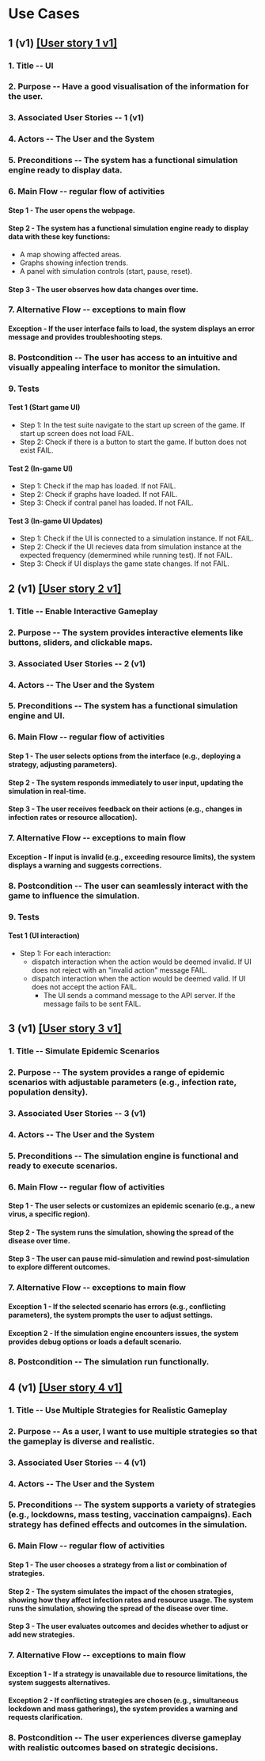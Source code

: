 # Use Cases

## 1 (v1) [[User story 1 v1]](user_stories.md)

### 1. Title -- UI

### 2. Purpose -- Have a good visualisation of the information for the user.

### 3. Associated User Stories -- 1 (v1)

### 4. Actors -- The User and the System

### 5. Preconditions -- The system has a functional simulation engine ready to display data. 

### 6. Main Flow -- regular flow of activities

#### Step 1 - The user opens the webpage.

#### Step 2 - The system has a functional simulation engine ready to display data with these key functions: 

- A map showing affected areas. 
- Graphs showing infection trends. 
- A panel with simulation controls (start, pause, reset). 

#### Step 3 - The user observes how data changes over time. 

### 7. Alternative Flow -- exceptions to main flow

#### Exception - If the user interface fails to load, the system displays an error message and provides troubleshooting steps. 

### 8. Postcondition -- The user has access to an intuitive and visually appealing interface to monitor the simulation. 

### 9. Tests

#### Test 1 (Start game UI)
- Step 1: In the test suite navigate to the start up screen of the game. If start up screen does not load FAIL.
- Step 2: Check if there is a button to start the game. If button does not exist FAIL.

#### Test 2 (In-game UI)
- Step 1: Check if the map has loaded. If not FAIL.
- Step 2: Check if graphs have loaded. If not FAIL.
- Step 3: Check if contral panel has loaded. If not FAIL.

#### Test 3 (In-game UI Updates)
- Step 1: Check if the UI is connected to a simulation instance. If not FAIL.
- Step 2: Check if the UI recieves data from simulation instance at the expected frequency (demermined while running test). If not FAIL.
- Step 3: Check if UI displays the game state changes. If not FAIL.


## 2 (v1) [[User story 2 v1]](user_stories.md)

### 1. Title -- Enable Interactive Gameplay 

### 2. Purpose -- The system provides interactive elements like buttons, sliders, and clickable maps. 

### 3. Associated User Stories -- 2 (v1)

### 4. Actors -- The User and the System

### 5. Preconditions -- The system has a functional simulation engine and UI. 

### 6. Main Flow -- regular flow of activities

#### Step 1 - The user selects options from the interface (e.g., deploying a strategy, adjusting parameters). 

#### Step 2 - The system responds immediately to user input, updating the simulation in real-time.  

#### Step 3 - The user receives feedback on their actions (e.g., changes in infection rates or resource allocation). 

### 7. Alternative Flow -- exceptions to main flow

#### Exception - If input is invalid (e.g., exceeding resource limits), the system displays a warning and suggests corrections. 

### 8. Postcondition -- The user can seamlessly interact with the game to influence the simulation. 

### 9. Tests

#### Test 1 (UI interaction)
- Step 1: For each interaction:
  - dispatch interaction when the action would be deemed invalid. If UI does not reject with an "invalid action" message FAIL.
  - dispatch interaction when the action would be deemed valid. If UI does not accept the action FAIL.
    - The UI sends a command message to the API server. If the message fails to be sent FAIL.



## 3 (v1) [[User story 3 v1]](user_stories.md)

### 1. Title -- Simulate Epidemic Scenarios 

### 2. Purpose -- The system provides a range of epidemic scenarios with adjustable parameters (e.g., infection rate, population density). 

### 3. Associated User Stories -- 3 (v1)

### 4. Actors -- The User and the System

### 5. Preconditions -- The simulation engine is functional and ready to execute scenarios. 

### 6. Main Flow -- regular flow of activities

#### Step 1 - The user selects or customizes an epidemic scenario (e.g., a new virus, a specific region). 

#### Step 2 - The system runs the simulation, showing the spread of the disease over time. 

#### Step 3 - The user can pause mid-simulation and rewind post-simulation to explore different outcomes. 

### 7. Alternative Flow -- exceptions to main flow

#### Exception 1 - If the selected scenario has errors (e.g., conflicting parameters), the system prompts the user to adjust settings.

#### Exception 2 - If the simulation engine encounters issues, the system provides debug options or loads a default scenario. 

### 8. Postcondition -- The simulation run functionally.



## 4 (v1) [[User story 4 v1]](user_stories.md)

### 1. Title -- Use Multiple Strategies for Realistic Gameplay

### 2. Purpose -- As a user, I want to use multiple strategies so that the gameplay is diverse and realistic. 

### 3. Associated User Stories -- 4 (v1)

### 4. Actors -- The User and the System

### 5. Preconditions -- The system supports a variety of strategies (e.g., lockdowns, mass testing, vaccination campaigns). Each strategy has defined effects and outcomes in the simulation. 

### 6. Main Flow -- regular flow of activities

#### Step 1 - The user chooses a strategy from a list or combination of strategies. 

#### Step 2 - The system simulates the impact of the chosen strategies, showing how they affect infection rates and resource usage. The system runs the simulation, showing the spread of the disease over time. 

#### Step 3 - The user evaluates outcomes and decides whether to adjust or add new strategies. 

### 7. Alternative Flow -- exceptions to main flow

#### Exception 1 - If a strategy is unavailable due to resource limitations, the system suggests alternatives. 

#### Exception 2 - If conflicting strategies are chosen (e.g., simultaneous lockdown and mass gatherings), the system provides a warning and requests clarification. 

### 8. Postcondition -- The user experiences diverse gameplay with realistic outcomes based on strategic decisions. 
